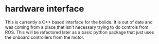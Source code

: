 # hardware interface

This is currently a C++ based interface for the bolide.
It is out of date and was coming from a place that isn't necessary trying to do controls from ROS.
This will be refactored later as a basic python package that just uses the onboard controllers from the motor. 